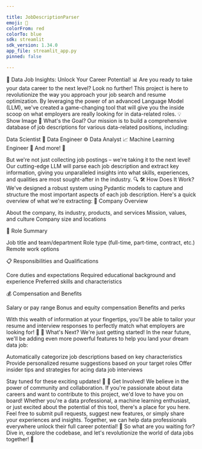 ```yaml
---

title: JobDescriptionParser
emoji: 🐢
colorFrom: red
colorTo: blue
sdk: streamlit
sdk_version: 1.34.0
app_file: streamlit_app.py
pinned: false

---
```


🚀 Data Job Insights: Unlock Your Career Potential! 📊
Are you ready to take your data career to the next level? Look no further! This project is here to revolutionize the way you approach your job search and resume optimization. By leveraging the power of an advanced Language Model (LLM), we've created a game-changing tool that will give you the inside scoop on what employers are really looking for in data-related roles. 💡
Show Image
🎯 What's the Goal?
Our mission is to build a comprehensive database of job descriptions for various data-related positions, including:

Data Scientist 🔬
Data Engineer ⚙️
Data Analyst 📈
Machine Learning Engineer 🤖
And more! 💼

But we're not just collecting job postings – we're taking it to the next level! Our cutting-edge LLM will parse each job description and extract key information, giving you unparalleled insights into what skills, experiences, and qualities are most sought-after in the industry. 🔍
🛠️ How Does It Work?
We've designed a robust system using Pydantic models to capture and structure the most important aspects of each job description. Here's a quick overview of what we're extracting:
🏢 Company Overview

About the company, its industry, products, and services
Mission, values, and culture
Company size and locations

📝 Role Summary

Job title and team/department
Role type (full-time, part-time, contract, etc.)
Remote work options

📋 Responsibilities and Qualifications

Core duties and expectations
Required educational background and experience
Preferred skills and characteristics

💰 Compensation and Benefits

Salary or pay range
Bonus and equity compensation
Benefits and perks

With this wealth of information at your fingertips, you'll be able to tailor your resume and interview responses to perfectly match what employers are looking for! 🎯
🔮 What's Next?
We're just getting started! In the near future, we'll be adding even more powerful features to help you land your dream data job:

 Automatically categorize job descriptions based on key characteristics
 Provide personalized resume suggestions based on your target roles
 Offer insider tips and strategies for acing data job interviews

Stay tuned for these exciting updates! 🚀
🤝 Get Involved!
We believe in the power of community and collaboration. If you're passionate about data careers and want to contribute to this project, we'd love to have you on board! Whether you're a data professional, a machine learning enthusiast, or just excited about the potential of this tool, there's a place for you here.
Feel free to submit pull requests, suggest new features, or simply share your experiences and insights. Together, we can help data professionals everywhere unlock their full career potential! 💪
So what are you waiting for? Dive in, explore the codebase, and let's revolutionize the world of data jobs together! 🌟